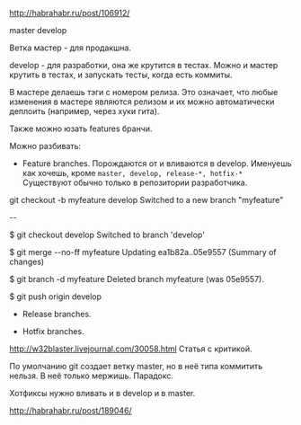http://habrahabr.ru/post/106912/


master
develop

Ветка мастер - для продакшна.

develop - для разработки, она же крутится в тестах.
Можно и мастер крутить в тестах, и запускать тесты, когда есть коммиты.

В мастере делаешь тэги с номером релиза.
Это означает, что любые изменения в мастере являются релизом и их можно автоматически деплоить (например, через хуки гита).

Также можно юзать features бранчи.

Можно разбивать:

* Feature branches.
Порождаются от и вливаются в develop.
Именуешь как хочешь, кроме `master, develop, release-*, hotfix-*`
Существуют обычно только в репозитории разработчика.

git checkout -b myfeature develop Switched to a new branch "myfeature"

--

$ git checkout develop
Switched to branch 'develop'

$ git merge --no-ff myfeature
Updating ea1b82a..05e9557
(Summary of changes)

$ git branch -d myfeature
Deleted branch myfeature (was 05e9557).

$ git push origin develop




* Release branches.

* Hotfix branches.



http://w32blaster.livejournal.com/30058.html
Статья с критикой.

По умолчанию git создает ветку master, но в неё типа коммитить нельзя.
В неё только мержишь. Парадокс.

Хотфиксы нужно вливать и в develop и в master.


http://habrahabr.ru/post/189046/


